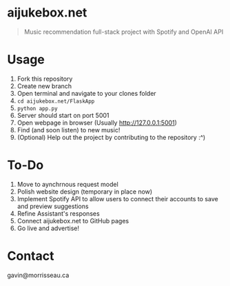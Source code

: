 # aijukebox.net
> Music recommendation full-stack project with Spotify and OpenAI API

# Usage
1. Fork this repository
2. Create new branch
3. Open terminal and navigate to your clones folder
4. ```cd aijukebox.net/FlaskApp```
5. ```python app.py```
6. Server should start on port 5001
7. Open webpage in browser (Usually http://127.0.0.1:5001)
8. Find (and soon listen) to new music!
9. (Optional) Help out the project by contributing to the repository :^)

# To-Do
1. Move to aynchrnous request model
2. Polish website design (temporary in place now)
3. Implement Spotify API to allow users to connect their accounts to save and preview suggestions
4. Refine Assistant's responses
5. Connect aijukebox.net to GitHub pages
6. Go live and advertise!

# Contact
gavin<span>@</span>morrisseau.ca
